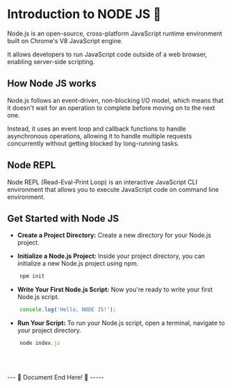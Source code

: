 # Introduction to NODE JS 🚀

Node.js is an open-source, cross-platform JavaScript runtime environment built on Chrome's V8 JavaScript engine. 

It allows developers to run JavaScript code outside of a web browser, enabling server-side scripting.


## How Node JS works

Node.js follows an event-driven, non-blocking I/O model, which means that it doesn't wait for an operation to complete before moving on to the next one. 

Instead, it uses an event loop and callback functions to handle asynchronous operations, allowing it to handle multiple requests concurrently without getting blocked by long-running tasks.

## Node REPL 
Node REPL (Read-Eval-Print Loop) is an interactive JavaScript CLI environment that allows you to execute JavaScript code on command line environment.

## Get Started with Node JS
- **Create a Project Directory:** Create a new directory for your Node.js project.

- **Initialize a Node.js Project:** Inside your project directory, you can initialize a new Node.js project using npm.

```javascript
    npm init
```

- **Write Your First Node.js Script:** Now you're ready to write your first Node.js script.

```javascript
    console.log('Hello, NODE JS!');
```

- **Run Your Script:** To run your Node.js script, open a terminal, navigate to your project directory.

```javascript
    node index.js
```

<br>
<br>

--- 📄 Document End Here! 🎉 -----